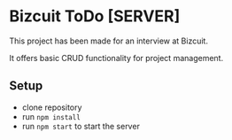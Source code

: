 # Bizcuit ToDo [SERVER]

This project has been made for an interview at Bizcuit.

It offers basic CRUD functionality for project management.

## Setup

- clone repository
- run `npm install`
- run `npm start` to start the server
